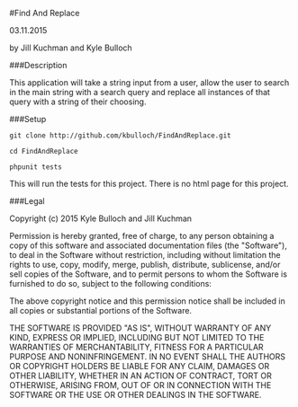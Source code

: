 #Find And Replace

03.11.2015

by Jill Kuchman and Kyle Bulloch

###Description

This application will take a string input from a user, allow the user to search
in the main string with a search query and replace all instances of that query
with a string of their choosing.

###Setup
```
git clone http://github.com/kbulloch/FindAndReplace.git 

cd FindAndReplace

phpunit tests
```

This will run the tests for this project.  There is no html page for this project.

###Legal

Copyright (c) 2015 Kyle Bulloch and Jill Kuchman

Permission is hereby granted, free of charge, to any person obtaining a copy of this software and associated documentation files (the "Software"), to deal in the Software without restriction, including without limitation the rights to use, copy, modify, merge, publish, distribute, sublicense, and/or sell copies of the Software, and to permit persons to whom the Software is furnished to do so, subject to the following conditions:

The above copyright notice and this permission notice shall be included in all copies or substantial portions of the Software.

THE SOFTWARE IS PROVIDED "AS IS", WITHOUT WARRANTY OF ANY KIND, EXPRESS OR IMPLIED, INCLUDING BUT NOT LIMITED TO THE WARRANTIES OF MERCHANTABILITY, FITNESS FOR A PARTICULAR PURPOSE AND NONINFRINGEMENT. IN NO EVENT SHALL THE AUTHORS OR COPYRIGHT HOLDERS BE LIABLE FOR ANY CLAIM, DAMAGES OR OTHER LIABILITY, WHETHER IN AN ACTION OF CONTRACT, TORT OR OTHERWISE, ARISING FROM, OUT OF OR IN CONNECTION WITH THE SOFTWARE OR THE USE OR OTHER DEALINGS IN THE SOFTWARE.
